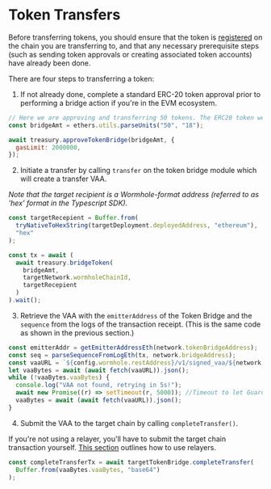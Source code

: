 # Token Transfers

<!-- //TODO this information should be captured elsewhere One challenge that arises for new EVM developers is that, because EVM uses unsigned integers, there's no concept of decimals. Therefore, tokens usually have up to 18 zeros behind them to denote up to 18 decimal places. Wormhole normalizes this to *eight* zeros, with transfer amounts rounded down to the nearest 8th decimal.  -->

Before transferring tokens, you should ensure that the token is [registered](./attestingToken.md) on the chain you are transferring to, and that any necessary prerequisite steps (such as sending token approvals or creating associated token accounts) have already been done.

There are four steps to transferring a token:

1. If not already done, complete a standard ERC-20 token approval prior to performing a bridge action if you're in the EVM ecosystem.

```js
// Here we are approving and transferring 50 tokens. The ERC20 token we are transferring has 18 decimal places.
const bridgeAmt = ethers.utils.parseUnits("50", "18");

await treasury.approveTokenBridge(bridgeAmt, {
  gasLimit: 2000000,
});
```

2. Initiate a transfer by calling `transfer` on the token bridge module which will create a transfer VAA. 

_Note that the target recipient is a Wormhole-format address (referred to as 'hex' format in the Typescript SDK)._

```js
const targetRecepient = Buffer.from(
  tryNativeToHexString(targetDeployment.deployedAddress, "ethereum"),
  "hex"
);

const tx = await (
  await treasury.bridgeToken(
    bridgeAmt,
    targetNetwork.wormholeChainId,
    targetRecepient
  )
).wait();
```

3. Retrieve the VAA with the `emitterAddress` of the Token Bridge and the `sequence` from the logs of the transaction receipt. (This is the same code as shown in the previous section.)

```js
const emitterAddr = getEmitterAddressEth(network.tokenBridgeAddress);
const seq = parseSequenceFromLogEth(tx, network.bridgeAddress);
const vaaURL = `${config.wormhole.restAddress}/v1/signed_vaa/${network.wormholeChainId}/${emitterAddr}/${seq}`;
let vaaBytes = await (await fetch(vaaURL)).json();
while (!vaaBytes.vaaBytes) {
  console.log("VAA not found, retrying in 5s!");
  await new Promise((r) => setTimeout(r, 5000)); //Timeout to let Guardiand pick up log and have VAA ready
  vaaBytes = await (await fetch(vaaURL)).json();
}
```

4. Submit the VAA to the target chain by calling `completeTransfer()`.

If you're not using a relayer, you'll have to submit the target chain transaction yourself. [This section](./polygon-oasis-relayer.md) outlines how to use relayers.

```js
const completeTransferTx = await targetTokenBridge.completeTransfer(
  Buffer.from(vaaBytes.vaaBytes, "base64")
);
```
